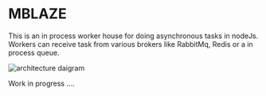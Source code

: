 # MBLAZE

This is an in process worker house for doing asynchronous tasks in nodeJs.
Workers can receive task from various brokers like RabbitMq, Redis or a in process queue.

![architecture daigram](https://github.com/reevr/mblaze/blob/master/mblaze-arch.svg)

Work in progress ....
